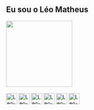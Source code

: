 ## Eu sou o Léo Matheus 



<!-- - 📫 How to reach me: ... -->

<div>
<!-- <img height="180em" src="https://github-readme-stats.vercel.app/api?username=Leoomatheuss&show_icons=true&theme=dracula&include_allcommits=true&count_private=true"/> -->
<img height="180em" src="https://github-readme-stats.vercel.app/api/top-langs/?username=Leoomatheuss&layout=compact&langs_count=16&theme=dracula"/>
</div>
<div style="display: inline_block"><br>
 <img alingn="center" alt="Leo-HTML" height="30" widt="40" src="https://img.shields.io/badge/HTML5-E34F26?style=for-the-badge&logo=html5&logoColor=white">
 <img alingn="center" alt="Leo-CSS3" height="30" widt="40" src="https://img.shields.io/badge/CSS3-1572B6?style=for-the-badge&logo=css3&logoColor=white">
 <img alingn="center" alt="Leo-JS" height="30" widt="40" src="https://img.shields.io/badge/JavaScript-F7DF1E?style=for-the-badge&logo=javascript&logoColor=black">
 <img alingn="center" alt="Leo-Node" height="30" widt="40" src="https://img.shields.io/badge/C-00599C?style=for-the-badge&logo=c&logoColor=white">
 <img alingn="center" alt="Leo-MOngoDB" height="30" widt="40" src="https://img.shields.io/badge/MongoDB-4EA94B?style=for-the-badge&logo=mongodb&logoColor=white">
 <img alingn="center" alt="Leo-Ubuntu" height="30" widt="40" src="https://img.shields.io/badge/Ubuntu-E95420?style=for-the-badge&logo=ubuntu&logoColor=white">
  
  
<!--   <img alingn="center" alt="Leo-C#" height="30" widt="40" src="https://img.shields.io/badge/C%23-239120?style=for-the-badge&logo=c-sharp&logoColor=white">
   -->
  <div/>
  
